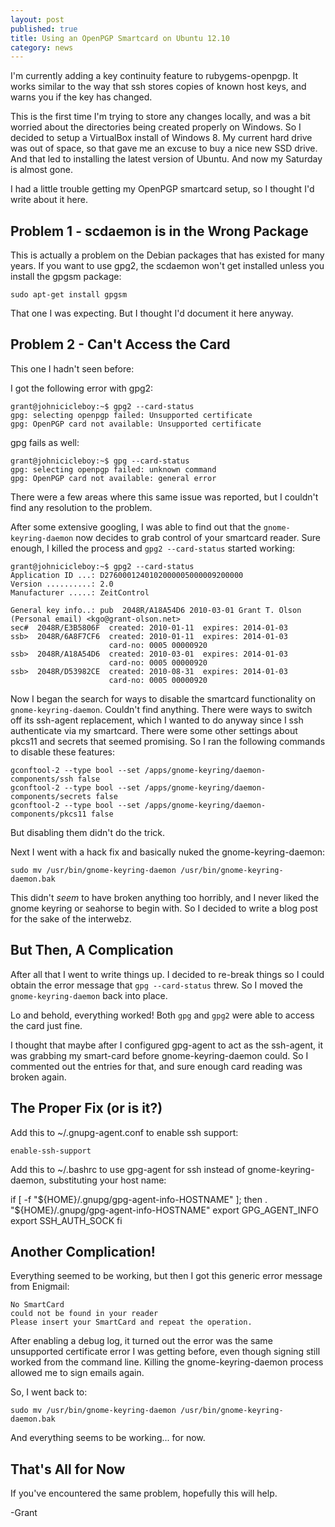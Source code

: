 ```yaml
---
layout: post
published: true
title: Using an OpenPGP Smartcard on Ubuntu 12.10
category: news
---
```


I'm currently adding a key continuity feature to rubygems-openpgp.  It
works similar to the way that ssh stores copies of known host keys,
and warns you if the key has changed.

This is the first time I'm trying to store any changes locally, and
was a bit worried about the directories being created properly on
Windows.  So I decided to setup a VirtualBox install of Windows 8.  My
current hard drive was out of space, so that gave me an excuse to buy
a nice new SSD drive.  And that led to installing the latest version
of Ubuntu.  And now my Saturday is almost gone.

I had a little trouble getting my OpenPGP smartcard setup, so I
thought I'd write about it here.

Problem 1 - scdaemon is in the Wrong Package
--------------------------------------------

This is actually a problem on the Debian packages that has existed for
many years.  If you want to use gpg2, the scdaemon won't get installed
unless you install the gpgsm package:

    sudo apt-get install gpgsm

That one I was expecting.  But I thought I'd document it here anyway.

Problem 2 - Can't Access the Card
---------------------------------

This one I hadn't seen before:

I got the following error with gpg2:

    grant@johnicicleboy:~$ gpg2 --card-status
    gpg: selecting openpgp failed: Unsupported certificate
    gpg: OpenPGP card not available: Unsupported certificate

gpg fails as well:

    grant@johnicicleboy:~$ gpg --card-status
    gpg: selecting openpgp failed: unknown command
    gpg: OpenPGP card not available: general error


There were a few areas where this same issue was reported, but I
couldn't find any resolution to the problem.

After some extensive googling, I was able to find out that the
`gnome-keyring-daemon` now decides to grab control of your smartcard
reader.  Sure enough, I killed the process and `gpg2 --card-status`
started working:

    grant@johnicicleboy:~$ gpg2 --card-status
    Application ID ...: D2760001240102000005000009200000
    Version ..........: 2.0
    Manufacturer .....: ZeitControl
    
    General key info..: pub  2048R/A18A54D6 2010-03-01 Grant T. Olson (Personal email) <kgo@grant-olson.net>
    sec#  2048R/E3B5806F  created: 2010-01-11  expires: 2014-01-03
    ssb>  2048R/6A8F7CF6  created: 2010-01-11  expires: 2014-01-03
                          card-no: 0005 00000920
    ssb>  2048R/A18A54D6  created: 2010-03-01  expires: 2014-01-03
                          card-no: 0005 00000920
    ssb>  2048R/D53982CE  created: 2010-08-31  expires: 2014-01-03
                          card-no: 0005 00000920

Now I began the search for ways to disable the smartcard functionality
on `gnome-keyring-daemon`.  Couldn't find anything.  There were ways
to switch off its ssh-agent replacement, which I wanted to do anyway
since I ssh authenticate via my smartcard.  There were some other
settings about pkcs11 and secrets that seemed promising.  So I ran the
following commands to disable these features:


    gconftool-2 --type bool --set /apps/gnome-keyring/daemon-components/ssh false
    gconftool-2 --type bool --set /apps/gnome-keyring/daemon-components/secrets false
    gconftool-2 --type bool --set /apps/gnome-keyring/daemon-components/pkcs11 false


But disabling them didn't do the trick.

Next I went with a hack fix and basically nuked the gnome-keyring-daemon:

    sudo mv /usr/bin/gnome-keyring-daemon /usr/bin/gnome-keyring-daemon.bak

This didn't *seem* to have broken anything too horribly, and I never
liked the gnome keyring or seahorse to begin with.  So I decided to write a blog post for the sake of the interwebz.

But Then, A Complication
------------------------

After all that I went to write things up.  I decided to re-break
things so I could obtain the error message that `gpg --card-status`
threw.  So I moved the `gnome-keyring-daemon` back into place.

Lo and behold, everything worked!  Both `gpg` and `gpg2` were able to
access the card just fine.

I thought that maybe after I configured gpg-agent to act as the
ssh-agent, it was grabbing my smart-card before gnome-keyring-daemon
could.  So I commented out the entries for that, and sure enough card
reading was broken again.

The Proper Fix (or is it?)
--------------------------

Add this to ~/.gnupg-agent.conf to enable ssh support:

    enable-ssh-support

Add this to ~/.bashrc to use gpg-agent for ssh instead of
gnome-keyring-daemon, substituting your host name:

if [ -f "${HOME}/.gnupg/gpg-agent-info-HOSTNAME" ]; then
           . "${HOME}/.gnupg/gpg-agent-info-HOSTNAME"
           export GPG_AGENT_INFO
           export SSH_AUTH_SOCK
         fi


Another Complication!
---------------------

Everything seemed to be working, but then I got this generic error
message from Enigmail:

    No SmartCard 
    could not be found in your reader 
    Please insert your SmartCard and repeat the operation.

After enabling a debug log, it turned out the error was the same
unsupported certificate error I was getting before, even though
signing still worked from the command line.  Killing the
gnome-keyring-daemon process allowed me to sign emails again.

So, I went back to:

    sudo mv /usr/bin/gnome-keyring-daemon /usr/bin/gnome-keyring-daemon.bak

And everything seems to be working... for now.

That's All for Now
------------------

If you've encountered the same problem, hopefully this will help.

-Grant
